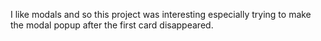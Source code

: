 I like modals and so this project was interesting especially trying to make the modal popup after the first card disappeared.